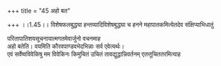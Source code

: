 +++
title = "45 अहो बत"

+++
।।1.45।। विशेषफलबुद्ध्या हन्तव्यादिविशेषबुद्ध्या च हनने महापातकमित्येतदेव संक्षिप्याभिधातुं  
  
परितापातिशयसूचनायात्मगतमेवार्जुनो वचनमाह  
अहो बतेति। वयमिति कौरवपाण्डवभेदभिन्नाः सर्व एवेत्यर्थः।  
एवं सर्वेष्वविवेकिषु मम विवेकिनः किमुचितं उचितं तावद्युद्धान्निवर्तनम् एतत्तूचिततरमित्याह  
